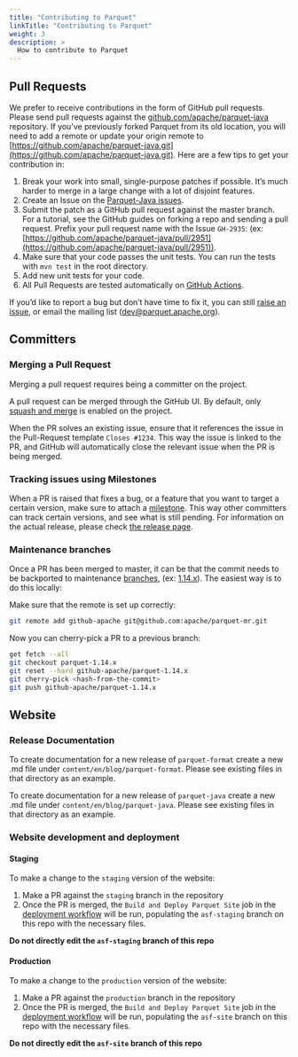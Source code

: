 ```yaml
---
title: "Contributing to Parquet"
linkTitle: "Contributing to Parquet"
weight: 3
description: >
  How to contribute to Parquet
---
```


Pull Requests
-------------

We prefer to receive contributions in the form of GitHub pull requests. Please send pull requests against the [github.com/apache/parquet-java](https://github.com/apache/parquet-java) repository. If you’ve previously forked Parquet from its old location, you will need to add a remote or update your origin remote to [https://github.com/apache/parquet-java.git](https://github.com/apache/parquet-java.git). Here are a few tips to get your contribution in:

1.  Break your work into small, single-purpose patches if possible. It’s much harder to merge in a large change with a lot of disjoint features.
2.  Create an Issue on the [Parquet-Java issues](https://github.com/apache/parquet-java/issues).
3.  Submit the patch as a GitHub pull request against the master branch. For a tutorial, see the GitHub guides on forking a repo and sending a pull request. Prefix your pull request name with the Issue `GH-2935`: (ex: [https://github.com/apache/parquet-java/pull/2951](https://github.com/apache/parquet-java/pull/2951)).
4.  Make sure that your code passes the unit tests. You can run the tests with `mvn test` in the root directory.
5.  Add new unit tests for your code.
6.  All Pull Requests are tested automatically on [GitHub Actions](https://github.com/apache/parquet-mr/actions).

If you’d like to report a bug but don’t have time to fix it, you can still [raise an issue](https://github.com/apache/parquet-java/issues), or email the mailing list ([dev@parquet.apache.org](mailto:dev@parquet.apache.org)).

Committers
----------

### Merging a Pull Request

Merging a pull request requires being a committer on the project.

A pull request can be merged through the GitHub UI. By default, only [squash and merge](https://github.com/apache/parquet-java/blob/824b7d009eb41539cb0e2f73110efc0ac5694251/.asf.yaml#L29) is enabled on the project.

When the PR solves an existing issue, ensure that it references the issue in the Pull-Request template `Closes #1234`. This way the issue is linked to the PR, and GitHub will automatically close the relevant issue when the PR is being merged.

### Tracking issues using Milestones

When a PR is raised that fixes a bug, or a feature that you want to target a certain version, make sure to attach a [milestone](https://github.com/apache/parquet-java/milestones). This way other committers can track certain versions, and see what is still pending. For information on the actual release, please check [the release page](releasing.md).

### Maintenance branches

Once a PR has been merged to master, it can be that the commit needs to be backported to maintenance [branches](https://github.com/apache/parquet-java/branches), (ex: [1.14.x](https://github.com/apache/parquet-java/tree/parquet-1.14.x)). The easiest way is to do this locally:

Make sure that the remote is set up correctly:

```sh
git remote add github-apache git@github.com:apache/parquet-mr.git
```

Now you can cherry-pick a PR to a previous branch:

```sh
get fetch --all
git checkout parquet-1.14.x
git reset --hard github-apache/parquet-1.14.x
git cherry-pick <hash-from-the-commit>
git push github-apache/parquet-1.14.x
```

Website
-------
### Release Documentation

To create documentation for a new release of `parquet-format` create a new <releaseNumber>.md file under `content/en/blog/parquet-format`. Please see existing files in that directory as an example.

To create documentation for a new release of `parquet-java` create a new <releaseNumber>.md file under `content/en/blog/parquet-java`. Please see existing files in that directory as an example.

### Website development and deployment

#### Staging

To make a change to the `staging` version of the website:
1. Make a PR against the `staging` branch in the repository
2. Once the PR is merged, the `Build and Deploy Parquet Site`
job in the [deployment workflow](https://github.com/apache/parquet-site/blob/staging/.github/workflows/deploy.yml) will be run, populating the `asf-staging` branch on this repo with the necessary files.

**Do not directly edit the `asf-staging` branch of this repo**

#### Production

To make a change to the `production` version of the website:
1. Make a PR against the `production` branch in the repository
2. Once the PR is merged, the `Build and Deploy Parquet Site`
job in the [deployment workflow](https://github.com/apache/parquet-site/blob/production/.github/workflows/deploy.yml) will be run, populating the `asf-site` branch on this repo with the necessary files.

**Do not directly edit the `asf-site` branch of this repo**
